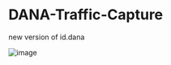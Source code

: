 # DANA-Traffic-Capture
new version of id.dana

![image](https://github.com/fdciabdul/DANA-Traffic-Capture/assets/31664438/2f7c7fec-b3b8-447e-b809-c20df26051ad)

